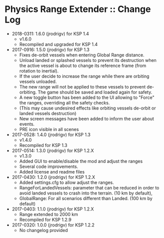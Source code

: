 # Physics Range Extender :: Change Log

* 2018-0311: 1.6.0 (jrodrigv) for KSP 1.4
	+ v1.6.0
	+ Recompiled and upgraded for KSP 1.4
* 2017-0916: 1.5.0 (jrodrigv) for KSP 1.3
	+ Fixes de-orbit vessels when entering Global Range distance.
	+ Unload landed or splashed vessels to prevent its destruction when the active vessel is about to change its reference frame (from rotation to inertial).
	+ If the user decide to increase the range while there are orbiting vessels unloaded.
	+ The new range will not be applied to these vessels to prevent de-orbiting. The game should be saved and loaded again for safety.
	+ A new toggle button has been added to the UI allowing to "Force" the ranges, overriding all the safety checks.
	+ (This may cause undesired effects like orbiting vessels de-orbit or landed vessels destruction)
	+ New screen messages have been added to inform the user about events.
	+ PRE icon visible in all scenes
* 2017-0528: 1.4.0 (jrodrigv) for KSP 1.3
	+ v1.4.0
	+ Recompiled for KSP 1.3
* 2017-0514: 1.3.0 (jrodrigv) for KSP 1.2.X
	+ v1.3.0
	+ Added GUI to enable/disable the mod and adjust the ranges
	+ Several code improvements.
	+ Added license and readme files
* 2017-0430: 1.2.0 (jrodrigv) for KSP 1.2.X
	+ Added settings.cfg to allow adjust the ranges.
	+ RangeForLandedVessels: parameter that can be reduced in order to avoid landed vessels to crash into the terrain. (10 km by default),
	+ GlobalRange: For all scenarios different than Landed. (100 km by default)
* 2017-0403: 1.1.0 (jrodrigv) for KSP 1.2.X
	+ Range extended to 2000 km
	+ Recompiled for KSP 1.2.9
* 2017-0320: 1.0.0 (jrodrigv) for KSP 1.2.2
	+ No changelog provided
